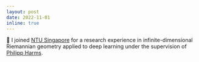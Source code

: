 ```yaml
---
layout: post
date: 2022-11-01
inline: true
---
```


:postal_horn: I joined [NTU Singapore](https://www.ntu.edu.sg/spms) for a research experience in infinite-dimensional Riemannian geometry applied to deep learning under the supervision of [Philipp Harms](http://www.philippharms.com/).